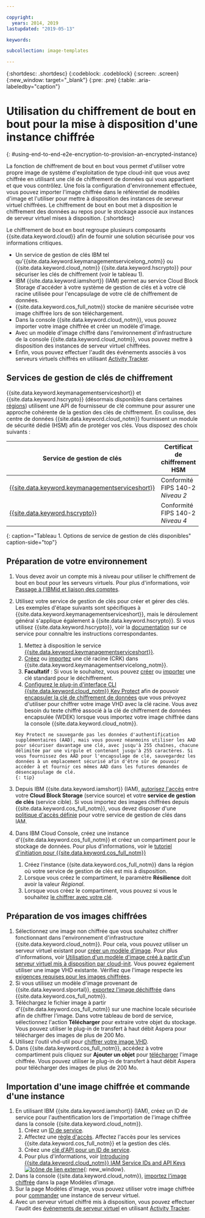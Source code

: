 ```yaml
---

copyright:
  years: 2014, 2019
lastupdated: "2019-05-13"

keywords:

subcollection: image-templates

---
```


{:shortdesc: .shortdesc}
{:codeblock: .codeblock}
{:screen: .screen}
{:new_window: target="_blank"}
{:pre: .pre}
{:table: .aria-labeledby="caption"}


# Utilisation du chiffrement de bout en bout pour la mise à disposition d'une instance chiffrée
{: #using-end-to-end-e2e-encryption-to-provision-an-encrypted-instance}

La fonction de chiffrement de bout en bout vous permet d'utiliser votre propre image de système d'exploitation de type cloud-init que vous avez chiffrée en utilisant une clé de chiffrement de données qui vous appartient et que vous contrôlez. Une fois la configuration d'environnement effectuée, vous pouvez importer l'image chiffrée dans le référentiel de modèles d'image et l'utiliser pour mettre à disposition des instances de serveur virtuel chiffrées. Le chiffrement de bout en bout met à disposition le chiffrement des données au repos pour le stockage associé aux instances de serveur virtuel mises à disposition.
{:shortdesc}

Le chiffrement de bout en bout regroupe plusieurs composants {{site.data.keyword.cloud}} afin de fournir une solution sécurisée pour vos informations critiques.

* Un service de gestion de clés IBM tel qu'{{site.data.keyword.keymanagementservicelong_notm}} ou {{site.data.keyword.cloud_notm}} {{site.data.keyword.hscrypto}} pour sécuriser les clés de chiffrement (voir le tableau 1).
* IBM {{site.data.keyword.iamshort}} (IAM) permet au service Cloud Block Storage d'accéder à votre système de gestion de clés et à votre clé racine utilisée pour l'encapsulage de votre clé de chiffrement de données.
* {{site.data.keyword.cos_full_notm}} stocke de manière sécurisée votre image chiffrée lors de son téléchargement.
* Dans la console {{site.data.keyword.cloud_notm}}, vous pouvez importer votre image chiffrée et créer un modèle d'image.
* Avec un modèle d'image chiffré dans l'environnement d'infrastructure de la console {{site.data.keyword.cloud_notm}}, vous pouvez mettre à disposition des instances de serveur virtuel chiffrées.
* Enfin, vous pouvez effectuer l'audit des événements associés à vos serveurs virtuels chiffrés en utilisant [Activity Tracker](/docs/services/cloud-activity-tracker?topic=cloud-activity-tracker-activity_tracker_ov#activity_tracker_ov). 

## Services de gestion de clés de chiffrement

{{site.data.keyword.keymanagementserviceshort}} et {{site.data.keyword.hscrypto}} (désormais disponibles dans certaines [régions](/docs/services/hs-crypto?topic=hs-crypto-regions#regions)) utilisent une API de fournisseur de clé commune pour assurer une approche cohérente de la gestion des clés de chiffrement. En coulisse, des centre de données {{site.data.keyword.cloud_notm}} fournissent un module de sécurité dédié (HSM) afin de protéger vos clés. Vous disposez des choix suivants : 

| Service de gestion de clés | Certificat de chiffrement HSM |
| ----- | ----- |
| [{{site.data.keyword.keymanagementserviceshort}}](/docs/services/key-protect/concepts?topic=key-protect-getting-started-tutorial#getting-started-tutorial) | Conformité FIPS 140-2 *Niveau 2* |
| [{{site.data.keyword.hscrypto}}](/docs/services/hs-crypto?topic=hs-crypto-get-started#get-started) | Conformité FIPS 140-2 *Niveau 4* |
{: caption="Tableau 1. Options de service de gestion de clés disponibles" caption-side="top"}

## Préparation de votre environnement

1. Vous devez avoir un compte mis à niveau pour utiliser le chiffrement de bout en bout pour les serveurs virtuels. Pour plus d'informations, voir [Passage à l'IBMid et liaison des comptes](/docs/account/softlayerlink.html).
2. Utilisez votre service de gestion de clés pour créer et gérer des clés. Les exemples d'étape suivants sont spécifiques à {{site.data.keyword.keymanagementserviceshort}}, mais le déroulement général s'applique également à {{site.data.keyword.hscrypto}}. Si vous utilisez {{site.data.keyword.hscrypto}}, voir la [documentation](/docs/services/hs-crypto?topic=hs-crypto-get-started#get-started) sur ce service pour connaître les instructions correspondantes.
      1. Mettez à disposition le service [{{site.data.keyword.keymanagementserviceshort}}](/docs/services/key-protect?topic=key-protect-provision#provision).
      2. [Créez](/docs/services/key-protect?topic=key-protect-create-root-keys) ou [importez](/docs/services/key-protect?topic=key-protect-import-root-keys#import-root-keys) une clé racine (CRK) dans {{site.data.keyword.keymanagementservicelong_notm}}.
      3. **Facultatif** : Si vous le souhaitez, vous pouvez [créer](/docs/services/key-protect?topic=key-protect-create-standard-keys#create-standard-keys) ou [importer](/docs/services/key-protect?topic=key-protect-import-standard-keys#import-standard-keys) une clé standard pour le déchiffrement.      
      4. [Configurez le plug-in d'interface CLI {{site.data.keyword.cloud_notm}} Key Protect](/docs/services/key-protect?topic=key-protect-set-up-cli) afin de pouvoir [encapsuler la clé de chiffrement de données](/docs/services/key-protect?topic=key-protect-cli-reference#kp-wrap) que vous prévoyez d'utiliser pour chiffrer votre image VHD avec la clé racine. Vous avez besoin du texte chiffré associé à la clé de chiffrement de données encapsulée (WDEK) lorsque vous importez votre image chiffrée dans la console {{site.data.keyword.cloud_notm}}.   
         
       Key Protect ne sauvegarde pas les données d'authentification supplémentaires (AAD), mais vous pouvez néanmoins utiliser les AAD pour sécuriser davantage une clé, avec jusqu'à 255 chaînes, chacune délimitée par une virgule et contenant jusqu'à 255 caractères. Si vous fournissez des AAD pour l'encapsulage de clé, sauvegardez les données à un emplacement sécurisé afin d'être sûr de pouvoir accéder à et fournir ces mêmes AAD dans les futures demandes de désencapsulage de clé.
       {: tip}
      
3. Depuis IBM {{site.data.keyword.iamshort}} (IAM), [autorisez l'accès](/docs/iam?topic=iam-serviceauth#create-auth) entre votre **Cloud Block Storage** (service source) et votre **service de gestion de clés** (service cible). Si vous importez des images chiffrées depuis {{site.data.keyword.cos_full_notm}}, vous devez disposer d'une [politique d'accès définie](/docs/iam?topic=iam-userroles#userroles) pour votre service de gestion de clés dans IAM.
4. Dans IBM Cloud Console, créez une instance d'{{site.data.keyword.cos_full_notm}} et créez un compartiment pour le stockage de données. Pour plus d'informations, voir le [tutoriel d'initiation pour {{site.data.keyword.cos_full_notm}}](/docs/services/cloud-object-storage?topic=cloud-object-storage-getting-started)
      1. Créez l'instance {{site.data.keyword.cos_full_notm}} dans la région où votre service de gestion de clés est mis à disposition. 
      2. Lorsque vous créez le compartiment, le paramètre **Résilience** doit avoir la valeur _Régional_.
      3. Lorsque vous créez le compartiment, vous pouvez si vous le souhaitez [le chiffrer avec votre clé](/docs/services/cloud-object-storage?topic=cloud-object-storage-encryption#encryption-kp).   

## Préparation de vos images chiffrées

1. Sélectionnez une image non chiffrée que vous souhaitez chiffrer fonctionnant dans l'environnement d'infrastructure {{site.data.keyword.cloud_notm}}. Pour cela, vous pouvez utiliser un serveur virtuel existant pour [créer un modèle d'image](/docs/infrastructure/image-templates/docs/infrastructure/image-templates?topic=image-templates-creating-an-image-template#creating-an-image-template). Pour plus d'informations, voir [Utilisation d'un modèle d'image créé à partir d'un serveur virtuel mis à disposition par cloud-init](/docs/infrastructure/image-templates?topic=image-templates-provisioning-with-a-cloud-init-enabled-image#work-with-an-image-template-created-from-a-cloud-init-provisioned-virtual-server). Vous pouvez également utiliser une image VHD existante. Vérifiez que l'image respecte les [exigences requises pour les images chiffrées](/docs/infrastructure/image-templates?topic=image-templates-encrypted-image-reqs#encrypted-image-reqs).
2. Si vous utilisez un modèle d'image provenant de {{site.data.keyword.slportal}}, [exportez l'image déchiffrée](/docs/infrastructure/image-templates?topic=image-templates-exporting-an-image-to-ibm-cloud-object-storage) dans {{site.data.keyword.cos_full_notm}}.
3. Téléchargez le fichier image à partir d'{{site.data.keyword.cos_full_notm}} sur une machine locale sécurisée afin de chiffrer l'image. Dans votre tableau de bord de service, sélectionnez l'action **Télécharger** pour extraire votre objet du stockage. Vous pouvez utiliser le plug-in de transfert à haut débit Aspera pour télécharger des images de plus de 200 Mo.
4. Utilisez l'outil vhd-util pour [chiffrer votre image VHD](/docs/infrastructure/image-templates?topic=image-templates-create-encrypted-image).
5. Dans {{site.data.keyword.cos_full_notm}}, accédez à votre compartiment puis cliquez sur **Ajouter un objet** pour [télécharger](/docs/services/cloud-object-storage?topic=cloud-object-storage-upload) l'image chiffrée. Vous pouvez utiliser le plug-in de transfert à haut débit Aspera pour télécharger des images de plus de 200 Mo.

## Importation d'une image chiffrée et commande d'une instance

1. En utilisant IBM {{site.data.keyword.iamshort}} (IAM), créez un ID de service pour l'authentification lors de l'importation de l'image chiffrée dans la console {{site.data.keyword.cloud_notm}}.
      1. Créez un [ID de service](/docs/iam?topic=iam-serviceids#serviceids).
      2. Affectez une [règle d'accès](/docs/iam?topic=iam-serviceidpolicy#serviceidpolicy). Affectez l'accès pour les services {{site.data.keyword.cos_full_notm}} et la gestion des clés. 
      3. Créez une [clé d'API pour un ID de service](/docs/iam?topic=iam-serviceidapikeys#create_service_key).
      4. Pour plus d'informations, voir [Introducing {{site.data.keyword.cloud_notm}} IAM Service IDs and API Keys ![Icône de lien externe](../../icons/launch-glyph.svg "Icône de lien externe")](https://www.ibm.com/cloud/blog/introducing-ibm-cloud-iam-service-ids-api-keys){: new_window}.
2. Dans la console {{site.data.keyword.cloud_notm}}, [importez l'image chiffrée](/docs/infrastructure/image-templates?topic=image-templates-import-icos#import-icos) dans la page Modèles d'image.
3. Sur la page Modèles d'image, vous pouvez utiliser votre image chiffrée pour [commander](/docs/infrastructure/image-templates?topic=image-templates-ordering-an-instance-from-an-image-template#ordering-an-instance-from-an-image-template) une instance de serveur virtuel.
4. Avec un serveur virtuel chiffré mis à disposition, vous pouvez effectuer l'audit des [événements de serveur virtuel](/docs/vsi?topic=virtual-servers-at_events#at_events) en utilisant [Activity Tracker](/docs/services/cloud-activity-tracker?topic=cloud-activity-tracker-activity_tracker_ov#activity_tracker_ov).

